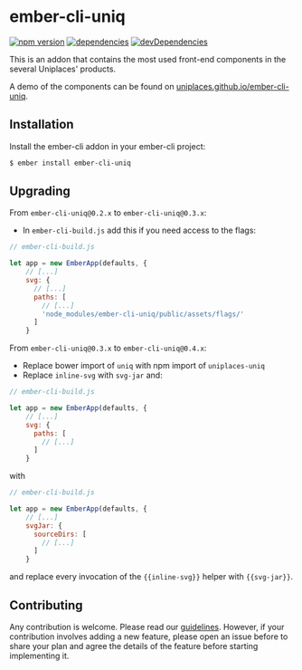 # ember-cli-uniq

[![npm version](https://badge.fury.io/js/ember-cli-uniq.svg)](https://badge.fury.io/js/ember-cli-uniq)
[![dependencies](https://david-dm.org/uniplaces/ember-cli-uniq.svg)](https://david-dm.org/uniplaces/ember-cli-uniq)
[![devDependencies](https://david-dm.org/uniplaces/ember-cli-uniq/dev-status.svg)](https://david-dm.org/uniplaces/ember-cli-uniq?type=dev)

This is an addon that contains the most used front-end components in the several Uniplaces' products.

A demo of the components can be found on [uniplaces.github.io/ember-cli-uniq](https://uniplaces.github.io/ember-cli-uniq/).

Installation
------------------------------------------------------------------------------

Install the ember-cli addon in your ember-cli project:

```bash
$ ember install ember-cli-uniq
```

## Upgrading

From `ember-cli-uniq@0.2.x` to `ember-cli-uniq@0.3.x`:

* In `ember-cli-build.js` add this if you need access to the flags:
```javascript
// ember-cli-build.js

let app = new EmberApp(defaults, {
    // [...]
    svg: {
      // [...]
      paths: [
        // [...]
        'node_modules/ember-cli-uniq/public/assets/flags/'
      ]
    }
```

From `ember-cli-uniq@0.3.x` to `ember-cli-uniq@0.4.x`:

* Replace bower import of `uniq` with npm import of `uniplaces-uniq`
* Replace `inline-svg` with `svg-jar` and:
```javascript
// ember-cli-build.js

let app = new EmberApp(defaults, {
    // [...]
    svg: {
      paths: [
        // [...]
      ]
    }
```
with
```javascript
// ember-cli-build.js

let app = new EmberApp(defaults, {
    // [...]
    svgJar: {
      sourceDirs: [
        // [...]
      ]
    }
```
and replace every invocation of the `{{inline-svg}}` helper with `{{svg-jar}}`.

## Contributing

Any contribution is welcome. Please read our [guidelines](CONTRIBUTING.md).
However, if your contribution involves adding a new feature, please open an issue before to
share your plan and agree the details of the feature before starting implementing it.
